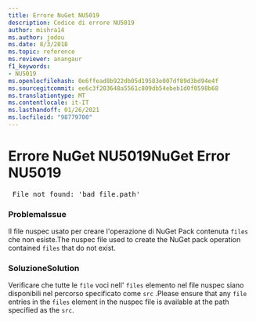 ```yaml
---
title: Errore NuGet NU5019
description: Codice di errore NU5019
author: mishra14
ms.author: jodou
ms.date: 8/3/2018
ms.topic: reference
ms.reviewer: anangaur
f1_keywords:
- NU5019
ms.openlocfilehash: 0e6ffead8b922db05d19583e007df89d3bd94e4f
ms.sourcegitcommit: ee6c3f203648a5561c809db54ebeb1d0f0598b68
ms.translationtype: MT
ms.contentlocale: it-IT
ms.lasthandoff: 01/26/2021
ms.locfileid: "98779700"
---
```

# <a name="nuget-error-nu5019"></a><span data-ttu-id="a5cb4-103">Errore NuGet NU5019</span><span class="sxs-lookup"><span data-stu-id="a5cb4-103">NuGet Error NU5019</span></span>
<pre> File not found: 'bad_file.path'</pre>

### <a name="issue"></a><span data-ttu-id="a5cb4-104">Problema</span><span class="sxs-lookup"><span data-stu-id="a5cb4-104">Issue</span></span>

<span data-ttu-id="a5cb4-105">Il file nuspec usato per creare l'operazione di NuGet Pack contenuta `files` che non esiste.</span><span class="sxs-lookup"><span data-stu-id="a5cb4-105">The nuspec file used to create the NuGet pack operation contained `files` that do not exist.</span></span>


### <a name="solution"></a><span data-ttu-id="a5cb4-106">Soluzione</span><span class="sxs-lookup"><span data-stu-id="a5cb4-106">Solution</span></span>

<span data-ttu-id="a5cb4-107">Verificare che tutte le `file` voci nell' `files` elemento nel file nuspec siano disponibili nel percorso specificato come `src` .</span><span class="sxs-lookup"><span data-stu-id="a5cb4-107">Please ensure that any `file` entries in the `files` element in the nuspec file is available at the path specified as the `src`.</span></span>

